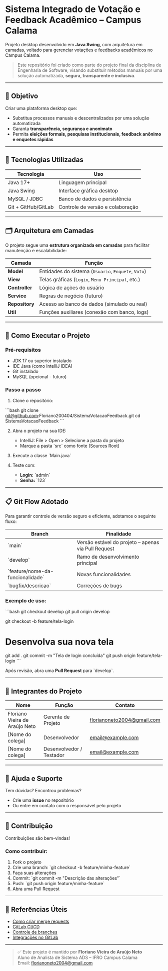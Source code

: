 # Sistema Integrado de Votação e Feedback Acadêmico – Campus Calama

Projeto desktop desenvolvido em **Java Swing**, com arquitetura em camadas, voltado para gerenciar votações e feedbacks acadêmicos no Campus Calama.

> Este repositório foi criado como parte do projeto final da disciplina de Engenharia de Software, visando substituir métodos manuais por uma solução automatizada, **segura, transparente e inclusiva**.

---

## 🎯 Objetivo

Criar uma plataforma desktop que:
- Substitua processos manuais e descentralizados por uma solução automatizada
- Garanta **transparência, segurança e anonimato**
- Permita **eleições formais, pesquisas institucionais, feedback anônimo e enquetes rápidas**

---

## 🔧 Tecnologias Utilizadas

| Tecnologia | Uso |
|------------|-----|
| Java 17+ | Linguagem principal |
| Java Swing | Interface gráfica desktop |
| MySQL / JDBC | Banco de dados e persistência |
| Git + GitHub/GitLab | Controle de versão e colaboração |

---

## 🗂 Arquitetura em Camadas

O projeto segue uma **estrutura organizada em camadas** para facilitar manutenção e escalabilidade:

| Camada       | Função |
|--------------|--------|
| **Model**     | Entidades do sistema (`Usuario`, `Enquete`, `Voto`) |
| **View**      | Telas gráficas (`Login`, `Menu Principal`, etc.) |
| **Controller**| Lógica de ações do usuário |
| **Service**   | Regras de negócio (futuro) |
| **Repository**| Acesso ao banco de dados (simulado ou real) |
| **Util**      | Funções auxiliares (conexão com banco, logs) |

---

## 🚀 Como Executar o Projeto

### Pré-requisitos

- JDK 17 ou superior instalado
- IDE Java (como IntelliJ IDEA)
- Git instalado
- MySQL (opcional - futuro)

### Passo a passo

1. Clone o repositório:

\`\`\`bash
git clone git@github.com:Floriano200404/SistemaVotacaoFeedback.git
cd SistemaVotacaoFeedback
\`\`\`

2. Abra o projeto na sua IDE:
   - IntelliJ: File > Open > Selecione a pasta do projeto
   - Marque a pasta \`src\` como fonte (Sources Root)

3. Execute a classe \`Main.java\`

4. Teste com:
   - **Login:** \`admin\`
   - **Senha:** \`123\`


---

## 📋 Git Flow Adotado

Para garantir controle de versão seguro e eficiente, adotamos o seguinte fluxo:

| Branch | Finalidade |
|--------|------------|
| \`main\` | Versão estável do projeto – apenas via Pull Request |
| \`develop\` | Ramo de desenvolvimento principal |
| \`feature/nome-da-funcionalidade\` | Novas funcionalidades |
| \`bugfix/descricao\` | Correções de bugs |

### Exemplo de uso:

\`\`\`bash
git checkout develop
git pull origin develop

git checkout -b feature/tela-login
# Desenvolva sua nova tela

git add .
git commit -m "Tela de login concluída"
git push origin feature/tela-login
\`\`\`

Após revisão, abra uma **Pull Request** para \`develop\`.

---

## 👥 Integrantes do Projeto

| Nome | Função | Contato |
|------|--------|---------|
| Floriano Vieira de Araújo Neto | Gerente de Projeto | florianoneto2004@gmail.com |
| [Nome do colega] | Desenvolvedor | email@example.com |
| [Nome do colega] | Desenvolvedor / Testador | email@example.com |

---




## 💬 Ajuda e Suporte

Tem dúvidas? Encontrou problemas?
- Crie uma **issue** no repositório
- Ou entre em contato com o responsável pelo projeto

---

## 🤝 Contribuição

Contribuições são bem-vindas!

### Como contribuir:

1. Fork o projeto
2. Crie uma branch: \`git checkout -b feature/minha-feature\`
3. Faça suas alterações
4. Commit: \`git commit -m "Descrição das alterações"\`
5. Push: \`git push origin feature/minha-feature\`
6. Abra uma Pull Request

---



## 📌 Referências Úteis

- [Como criar merge requests](https://docs.gitlab.com/ee/user/project/merge_requests/creating_merge_requests.html )
- [GitLab CI/CD](https://docs.gitlab.com/ee/ci/quick_start/ )
- [Controle de branches](https://docs.gitlab.com/topics/git/add_files/ )
- [Integrações no GitLab](https://gitlab.com/silvakaio/sgi-3/-/settings/integrations )

---

> ✅ Este projeto é mantido por **Floriano Vieira de Araújo Neto**  
> Aluno de Analista de Sistema ADS – IFRO Campus Calama  
> Email: florianoneto2004@gmail.com
